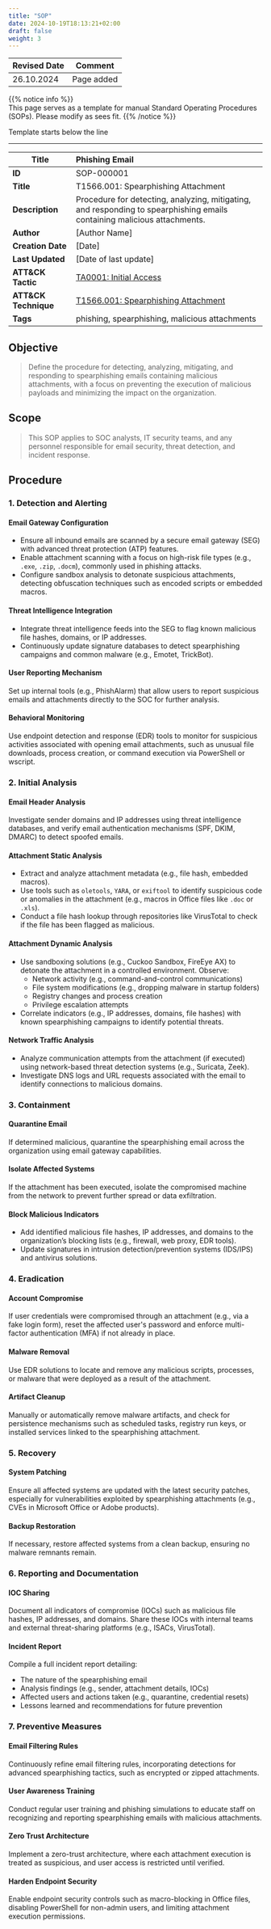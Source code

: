 ```yaml
---
title: "SOP"
date: 2024-10-19T18:13:21+02:00
draft: false
weight: 3
---
```


| Revised Date | Comment |
| ------------ | ------- |
| 26.10.2024   | Page added | 

{{% notice info %}}  
This page serves as a template for manual Standard Operating Procedures (SOPs). Please modify as sees fit.
{{% /notice %}}

Template starts below the line

---

| Title             | Phishing Email |
| ----------------- |:-------------- |
| **ID**            | SOP-000001 |
| **Title**         | T1566.001: Spearphishing Attachment |
| **Description**   | Procedure for detecting, analyzing, mitigating, and responding to spearphishing emails containing malicious attachments. |
| **Author**         | [Author Name]                               |
| **Creation Date**  | [Date]                                      |
| **Last Updated**   | [Date of last update]                       |
| **ATT&amp;CK Tactic**  | [TA0001: Initial Access](https://attack.mitre.org/tactics/TA0001) |
| **ATT&amp;CK Technique**  | [T1566.001: Spearphishing Attachment](https://attack.mitre.org/techniques/T1566/001) |
| **Tags**          | phishing, spearphishing, malicious attachments |

## Objective

> Define the procedure for detecting, analyzing, mitigating, and responding to spearphishing emails containing malicious attachments, with a focus on preventing the execution of malicious payloads and minimizing the impact on the organization.

## Scope

> This SOP applies to SOC analysts, IT security teams, and any personnel responsible for email security, threat detection, and incident response.

## Procedure

### 1. Detection and Alerting

#### Email Gateway Configuration

- Ensure all inbound emails are scanned by a secure email gateway (SEG) with advanced threat protection (ATP) features.
- Enable attachment scanning with a focus on high-risk file types (e.g., `.exe`, `.zip`, `.docm`), commonly used in phishing attacks.
- Configure sandbox analysis to detonate suspicious attachments, detecting obfuscation techniques such as encoded scripts or embedded macros.

#### Threat Intelligence Integration

- Integrate threat intelligence feeds into the SEG to flag known malicious file hashes, domains, or IP addresses.
- Continuously update signature databases to detect spearphishing campaigns and common malware (e.g., Emotet, TrickBot).

#### User Reporting Mechanism

Set up internal tools (e.g., PhishAlarm) that allow users to report suspicious emails and attachments directly to the SOC for further analysis.

#### Behavioral Monitoring

Use endpoint detection and response (EDR) tools to monitor for suspicious activities associated with opening email attachments, such as unusual file downloads, process creation, or command execution via PowerShell or wscript.

### 2. Initial Analysis

#### Email Header Analysis

Investigate sender domains and IP addresses using threat intelligence databases, and verify email authentication mechanisms (SPF, DKIM, DMARC) to detect spoofed emails.

#### Attachment Static Analysis

- Extract and analyze attachment metadata (e.g., file hash, embedded macros).
- Use tools such as `oletools`, `YARA`, or `exiftool` to identify suspicious code or anomalies in the attachment (e.g., macros in Office files like `.doc` or `.xls`).
- Conduct a file hash lookup through repositories like VirusTotal to check if the file has been flagged as malicious.

#### Attachment Dynamic Analysis

- Use sandboxing solutions (e.g., Cuckoo Sandbox, FireEye AX) to detonate the attachment in a controlled environment. Observe:
  - Network activity (e.g., command-and-control communications)
  - File system modifications (e.g., dropping malware in startup folders)
  - Registry changes and process creation
  - Privilege escalation attempts
- Correlate indicators (e.g., IP addresses, domains, file hashes) with known spearphishing campaigns to identify potential threats.

#### Network Traffic Analysis

- Analyze communication attempts from the attachment (if executed) using network-based threat detection systems (e.g., Suricata, Zeek).
- Investigate DNS logs and URL requests associated with the email to identify connections to malicious domains.

### 3. Containment

#### Quarantine Email

If determined malicious, quarantine the spearphishing email across the organization using email gateway capabilities.

#### Isolate Affected Systems

If the attachment has been executed, isolate the compromised machine from the network to prevent further spread or data exfiltration.

#### Block Malicious Indicators

- Add identified malicious file hashes, IP addresses, and domains to the organization’s blocking lists (e.g., firewall, web proxy, EDR tools).
- Update signatures in intrusion detection/prevention systems (IDS/IPS) and antivirus solutions.

### 4. Eradication

#### Account Compromise

If user credentials were compromised through an attachment (e.g., via a fake login form), reset the affected user's password and enforce multi-factor authentication (MFA) if not already in place.

#### Malware Removal

Use EDR solutions to locate and remove any malicious scripts, processes, or malware that were deployed as a result of the attachment.

#### Artifact Cleanup

Manually or automatically remove malware artifacts, and check for persistence mechanisms such as scheduled tasks, registry run keys, or installed services linked to the spearphishing attachment.

### 5. Recovery

#### System Patching

Ensure all affected systems are updated with the latest security patches, especially for vulnerabilities exploited by spearphishing attachments (e.g., CVEs in Microsoft Office or Adobe products).

#### Backup Restoration

If necessary, restore affected systems from a clean backup, ensuring no malware remnants remain.

### 6. Reporting and Documentation

#### IOC Sharing

Document all indicators of compromise (IOCs) such as malicious file hashes, IP addresses, and domains. Share these IOCs with internal teams and external threat-sharing platforms (e.g., ISACs, VirusTotal).

#### Incident Report

Compile a full incident report detailing:
- The nature of the spearphishing email
- Analysis findings (e.g., sender, attachment details, IOCs)
- Affected users and actions taken (e.g., quarantine, credential resets)
- Lessons learned and recommendations for future prevention

### 7. Preventive Measures

#### Email Filtering Rules

Continuously refine email filtering rules, incorporating detections for advanced spearphishing tactics, such as encrypted or zipped attachments.

#### User Awareness Training

Conduct regular user training and phishing simulations to educate staff on recognizing and reporting spearphishing emails with malicious attachments.

#### Zero Trust Architecture

Implement a zero-trust architecture, where each attachment execution is treated as suspicious, and user access is restricted until verified.

#### Harden Endpoint Security

Enable endpoint security controls such as macro-blocking in Office files, disabling PowerShell for non-admin users, and limiting attachment execution permissions.
